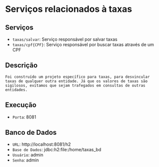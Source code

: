 # Serviços relacionados à taxas

## Serviços

- `taxas/salvar`: Serviço responsável por salvar taxas
- `taxas/cpf{CPF}`: Serviço responsável por buscar taxas através de um CPF


## Descrição

	Foi construído um projeto específico para taxas, para desvincular taxas de qualquer outra entidade. Já que os valores de taxas são sigilosos, evitamos que sejam trafegados em consultas de outras entidades.
	
## Execução

- `Porta`: 8081

## Banco de Dados

- `URL`: http://localhost:8081/h2
- `Base de Dados`: jdbc:h2:file:/home/taxas_bd
- `Usuário`: admin
- `Senha`: admin